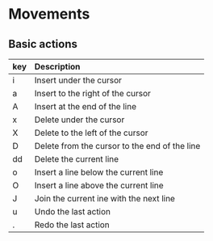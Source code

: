 # Movements

## Basic actions

| key | Description|
|:----|:-----------|
|i | Insert under the cursor|
|a | Insert to the right of the cursor|
|A | Insert at the end of the line|
|x | Delete under the cursor|
|X | Delete to the left of the cursor|
|D | Delete from the cursor to the end of the line|
|dd| Delete the current line|
|o | Insert a line below the current line|
|O | Insert a line above the current line|
|J | Join the current ine with the next line|
|u | Undo the last action|
|. | Redo the last action|
